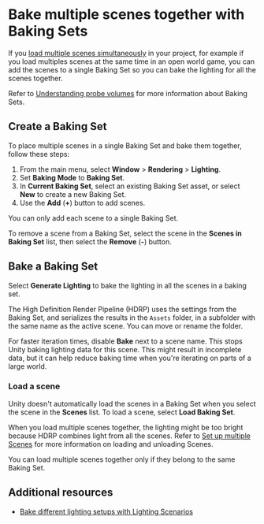 # Bake multiple scenes together with Baking Sets

If you [load multiple scenes simultaneously](https://docs.unity3d.com/Documentation/Manual/MultiSceneEditing.html) in your project, for example if you load multiples scenes at the same time in an open world game, you can add the scenes to a single Baking Set so you can bake the lighting for all the scenes together.

Refer to [Understanding probe volumes](probevolumes-concept.md#baking-sets) for more information about Baking Sets.

## Create a Baking Set

To place multiple scenes in a single Baking Set and bake them together, follow these steps:

1. From the main menu, select **Window** > **Rendering** > **Lighting**.
2. Set **Baking Mode** to **Baking Set**.
2. In **Current Baking Set**, select an existing Baking Set asset, or select **New** to create a new Baking Set.
4. Use the **Add** (**+**) button to add scenes. 

You can only add each scene to a single Baking Set.

To remove a scene from a Baking Set, select the scene in the **Scenes in Baking Set** list, then select the **Remove** (**-**) button.

## Bake a Baking Set

Select **Generate Lighting** to bake the lighting in all the scenes in a baking set.

The High Definition Render Pipeline (HDRP) uses the settings from the Baking Set, and serializes the results in the `Assets` folder, in a subfolder with the same name as the active scene. You can move or rename the folder.

For faster iteration times, disable **Bake** next to a scene name. This stops Unity baking lighting data for this scene. This might result in incomplete data, but it can help reduce baking time when you're iterating on parts of a large world.

### Load a scene

Unity doesn't automatically load the scenes in a Baking Set when you select the scene in the **Scenes** list. To load a scene, select **Load Baking Set**.

When you load multiple scenes together, the lighting might be too bright because HDRP combines light from all the scenes. Refer to [Set up multiple Scenes](https://docs.unity3d.com/Manual/setupmultiplescenes.html) for more information on loading and unloading Scenes.

You can load multiple scenes together only if they belong to the same Baking Set.

## Additional resources

- [Bake different lighting setups with Lighting Scenarios](probevolumes-bakedifferentlightingsetups.md)
